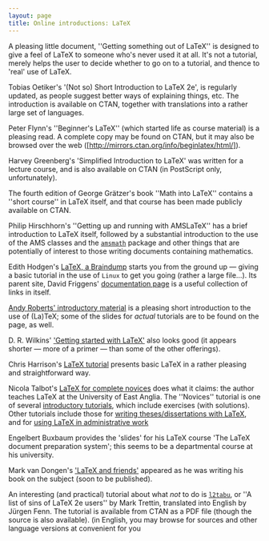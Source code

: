 ```yaml
---
layout: page
title: Online introductions: LaTeX
---
```





A pleasing little document, ''Getting something out of LaTeX'' is
designed to give a feel of LaTeX to someone who's never used it at
all.  It's not a tutorial, merely helps the user to decide whether to
go on to a tutorial, and thence to 'real' use of LaTeX.


Tobias Oetiker's '(Not so) Short Introduction to LaTeX 2e', is
regularly updated, as people suggest better ways of explaining things,
etc.  The introduction is available on CTAN, together with
translations into a rather large set of languages.


Peter Flynn's ''Beginner's LaTeX'' (which started life as course
material) is a pleasing read.  A complete copy may be found on
CTAN, but it may also be browsed over the web
([http://mirrors.ctan.org/info/beginlatex/html/]).


Harvey Greenberg's 'Simplified Introduction to LaTeX' was written
for a lecture course, and is also available on CTAN (in PostScript
only, unfortunately).


The fourth edition of George Gr&auml;tzer's book ''Math into LaTeX''
contains a ''short course'' in LaTeX itself, and that course has
been made publicly available on CTAN.


Philip Hirschhorn's ''Getting up and running with AMSLaTeX'' has a
brief introduction to LaTeX itself, followed by a substantial
introduction to the use of the AMS classes and the
[`amsmath`](http://ctan.org/pkg/amsmath) package and other things that are potentially of
interest to those writing documents containing mathematics.


Edith Hodgen's 
[LaTeX, a Braindump](http://www.mcs.vuw.ac.nz/&nbsp;david/latex/notes.pdf)
starts you from the ground up&nbsp;&mdash; giving a basic tutorial in the use
of `Linux` to get you going (rather a large file&hellip;).
Its parent site, David Friggens' 
[documentation page](http://www.mcs.vuw.ac.nz/&nbsp;david/latex/) is a
useful collection of links in itself.


[Andy Roberts' introductory material](http://www.andy-roberts.net/misc/latex/)
is a pleasing short introduction to the use of (La)TeX; some of the
slides for _actual_ tutorials are to be found on the page, as
well.


D. R.&nbsp;Wilkins' 
['Getting started with LaTeX'](http://www.maths.tcd.ie/&nbsp;dwilkins/LaTeXPrimer/)
also looks good (it appears shorter&nbsp;&mdash; more of a primer&nbsp;&mdash; than some
of the other offerings).


Chris Harrison's 
[LaTeX tutorial](http://xoph.co/20111024/latex-tutorial/)
presents basic LaTeX in a rather pleasing and straightforward way.


Nicola Talbot's 
[LaTeX for complete novices](http://www.dickimaw-books.com/latex/novices/)
does what it claims: the author teaches LaTeX at the University of
East Anglia.  The ''Novices'' tutorial is one of several 
[introductory tutorials](http://www.dickimaw-books.com/latex/),
which include exercises (with solutions).  Other tutorials include
those for 
[writing theses/dissertations with LaTeX](http://www.dickimaw-books.com/latex/thesis/), and for 
[using LaTeX in administrative work](http://www.dickimaw-books.com/latex/admin/)


Engelbert Buxbaum provides the 'slides' for his LaTeX course 'The
LaTeX document preparation system'; this seems to be a departmental
course at his university.


Mark van Dongen's 
['LaTeX and friends']("http://csweb.ucc.ie/&nbsp;dongen/LaTeX-and-Friends.pdf)
appeared as he was writing his book on the subject (soon to be published).


An interesting (and practical) tutorial about what _not_ to do is
[`l2tabu`](http://ctan.org/pkg/l2tabu), or ''A list of sins of LaTeX 2e users'' by Mark
Trettin, translated into English by J&uuml;rgen Fenn.  The
tutorial is available from CTAN as a PDF file (though
the source is also available).
  (in English, you may browse for sources and other language versions at
  convenient for you


